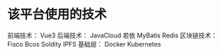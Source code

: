 # 该平台使用的技术
  前端技术：
    Vue3
  后端技术：
    JavaCloud
    若依
    MyBatis
    Redis
  区块链技术：
    Fisco Bcos
    Soldity
    IPFS
  基础层：
    Docker
    Kubernetes
